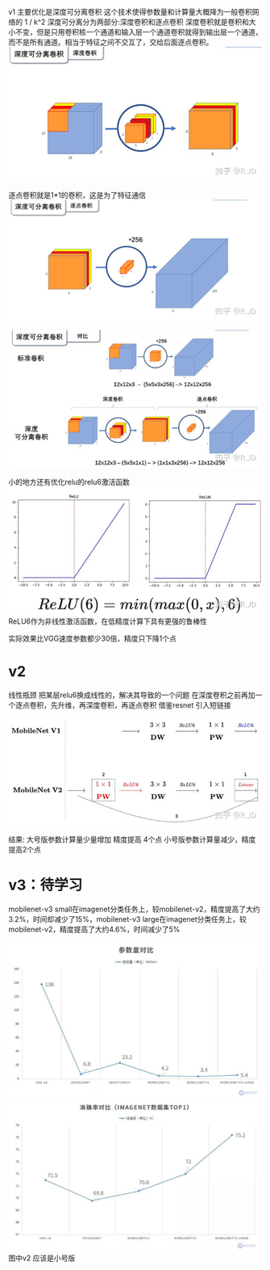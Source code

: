 v1 主要优化是深度可分离卷积
这个技术使得参数量和计算量大概降为一般卷积网络的 1 / k^2
深度可分离分为两部分:深度卷积和逐点卷积
深度卷积就是卷积和大小不变，但是只用卷积核一个通道和输入层一个通道卷积就得到输出层一个通道，而不是所有通道。相当于特征之间不交互了，交给后面逐点卷积。
![](.MobileNet相关_images/62f1b9c9.png)

逐点卷积就是1*1的卷积，这是为了特征通信  
![](.MobileNet相关_images/46a02a81.png) 

![](.MobileNet相关_images/d5dc2dd1.png)  

小的地方还有优化relu的relu6激活函数 
![](.MobileNet相关_images/84c61c2f.png)
ReLU6作为非线性激活函数，在低精度计算下具有更强的鲁棒性


实际效果比VGG速度参数都少30倍，精度只下降1个点


# v2 
线性瓶颈 把某层relu6换成线性的，解决其导致的一个问题
在深度卷积之前再加一个逐点卷积，先升维，再深度卷积，再逐点卷积
借鉴resnet 引入短链接

![](.MobileNet相关_images/99afea8c.png)

结果:
大号版参数计算量少量增加 精度提高 4个点 
小号版参数计算量减少，精度提高2个点 

# v3：待学习
mobilenet-v3 small在imagenet分类任务上，较mobilenet-v2，精度提高了大约3.2%，时间却减少了15%，mobilenet-v3 large在imagenet分类任务上，较mobilenet-v2，精度提高了大约4.6%，时间减少了5%

![](.MobileNet相关_images/622455a5.png)  
![](.MobileNet相关_images/232bb3b8.png)
图中v2 应该是小号版